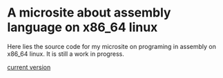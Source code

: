 # A microsite about assembly language on x86_64 linux

Here lies the source code for my microsite on programing in assembly on x86_64 linux.
It is still a work in progress.

[current version](https://tilde.32bit.cafe/~pius/asm)

